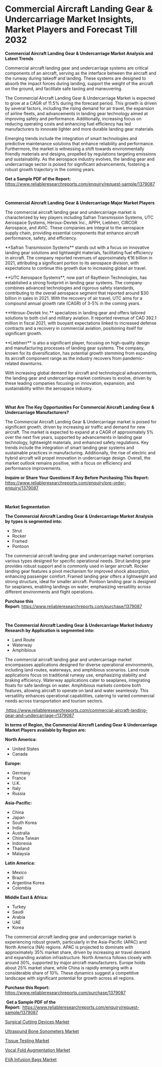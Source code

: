 <p><h1>Commercial Aircraft Landing Gear & Undercarriage Market Insights, Market Players and Forecast Till 2032</h1></p><p><strong>Commercial Aircraft Landing Gear & Undercarriage Market Analysis and Latest Trends</strong></p>
<p><p>Commercial aircraft landing gear and undercarriage systems are critical components of an aircraft, serving as the interface between the aircraft and the runway during takeoff and landing. These systems are designed to absorb the impact forces during landing, support the weight of the aircraft on the ground, and facilitate safe taxiing and maneuvering.</p><p>The Commercial Aircraft Landing Gear & Undercarriage Market is expected to grow at a CAGR of 11.5% during the forecast period. This growth is driven by several factors, including the rising demand for air travel, the expansion of airline fleets, and advancements in landing gear technology aimed at improving safety and performance. Additionally, increasing focus on reducing operating costs and enhancing fuel efficiency has led manufacturers to innovate lighter and more durable landing gear materials.</p><p>Emerging trends include the integration of smart technologies and predictive maintenance solutions that enhance reliability and performance. Furthermore, the market is witnessing a shift towards environmentally friendly materials and designs, propelled by regulations targeting emissions and sustainability. As the aerospace industry evolves, the landing gear and undercarriage sector is poised for significant advancements, fostering a robust growth trajectory in the coming years.</p></p>
<p><strong>Get a Sample PDF of the Report:&nbsp;</strong> <a href="https://www.reliableresearchreports.com/enquiry/request-sample/1379087?utm_campaign=3545&utm_medium=2&utm_source=Github&utm_content=ia&utm_term=11042025&utm_id=commercial-aircraft-landing-gear-undercarriage">https://www.reliableresearchreports.com/enquiry/request-sample/1379087</a></p>
<p>&nbsp;</p>
<p><strong>Commercial Aircraft Landing Gear & Undercarriage Major Market Players</strong></p>
<p><p>The commercial aircraft landing gear and undercarriage market is characterized by key players including Safran Transmission Systems, UTC Aerospace Systems, Héroux-Devtek Inc., APPH, Liebherr, CIRCOR Aerospace, and AVIC. These companies are integral to the aerospace supply chain, providing essential components that enhance aircraft performance, safety, and efficiency.</p><p>**Safran Transmission Systems** stands out with a focus on innovative landing gear solutions and lightweight materials, facilitating fuel efficiency in aircraft. The company reported revenues of approximately €16 billion in 2021, attributing a significant portion to its aerospace division, with expectations to continue this growth due to increasing global air travel.</p><p>**UTC Aerospace Systems**, now part of Raytheon Technologies, has established a strong footprint in landing gear systems. The company combines advanced technologies and rigorous safety standards, contributing to the overall aerospace segment that reported around $30 billion in sales in 2021. With the recovery of air travel, UTC aims for a compound annual growth rate (CAGR) of 3-5% in the coming years.</p><p>**Héroux-Devtek Inc.** specializes in landing gear and offers tailored solutions to both civil and military aviation. It reported revenue of CAD 392.1 million in fiscal 2021, with buoyant expectations linked to increased defense contracts and a recovery in commercial aviation, positioning itself for significant growth.</p><p>**Liebherr** is also a significant player, focusing on high-quality design and manufacturing processes of landing gear systems. The company, known for its diversification, has potential growth stemming from expanding its aircraft component range as the industry recovers from pandemic-related downturns.</p><p>With increasing global demand for aircraft and technological advancements, the landing gear and undercarriage market continues to evolve, driven by these leading companies focusing on innovation, expansion, and sustainability within the aerospace industry.</p></p>
<p>&nbsp;</p>
<p><strong>What Are The Key Opportunities For Commercial Aircraft Landing Gear & Undercarriage Manufacturers?</strong></p>
<p><p>The Commercial Aircraft Landing Gear & Undercarriage market is poised for significant growth, driven by increasing air traffic and demand for new aircraft. The market is expected to expand at a CAGR of approximately 5% over the next five years, supported by advancements in landing gear technology, lightweight materials, and enhanced safety regulations. Key trends include the integration of smart landing gear systems and sustainable practices in manufacturing. Additionally, the rise of electric and hybrid aircraft will propel innovation in undercarriage design. Overall, the market outlook remains positive, with a focus on efficiency and performance improvements.</p></p>
<p><strong>Inquire or Share Your Questions If Any Before Purchasing This Report:</strong> <a href="https://www.reliableresearchreports.com/enquiry/pre-order-enquiry/1379087?utm_campaign=3545&utm_medium=2&utm_source=Github&utm_content=ia&utm_term=11042025&utm_id=commercial-aircraft-landing-gear-undercarriage">https://www.reliableresearchreports.com/enquiry/pre-order-enquiry/1379087</a></p>
<p>&nbsp;</p>
<p><strong>Market Segmentation</strong></p>
<p><strong>The Commercial Aircraft Landing Gear & Undercarriage Market Analysis by types is segmented into:</strong></p>
<p><ul><li>Strut</li><li>Rocker</li><li>Framed</li><li>Pontoon</li></ul></p>
<p><p>The commercial aircraft landing gear and undercarriage market comprises various types designed for specific operational needs. Strut landing gear provides robust support and is commonly used in larger aircraft. Rocker landing gear features a pivot mechanism for improved shock absorption, enhancing passenger comfort. Framed landing gear offers a lightweight and strong structure, ideal for smaller aircraft. Pontoon landing gear is designed for seaplanes, enabling landings on water, emphasizing versatility across different environments and flight operations.</p></p>
<p><strong>Purchase this Report:&nbsp;</strong><a href="https://www.reliableresearchreports.com/purchase/1379087?utm_campaign=3545&utm_medium=2&utm_source=Github&utm_content=ia&utm_term=11042025&utm_id=commercial-aircraft-landing-gear-undercarriage">https://www.reliableresearchreports.com/purchase/1379087</a></p>
<p>&nbsp;</p>
<p><strong>The Commercial Aircraft Landing Gear & Undercarriage Market Industry Research by Application is segmented into:</strong></p>
<p><ul><li>Land Route</li><li>Waterway</li><li>Amphibious</li></ul></p>
<p><p>The commercial aircraft landing gear and undercarriage market encompasses applications designed for diverse operational environments, including land routes, waterways, and amphibious scenarios. Land route applications focus on traditional runway use, emphasizing stability and braking efficiency. Waterway applications cater to seaplanes, integrating floats for safe landings on water. Amphibious markets combine both features, allowing aircraft to operate on land and water seamlessly. This versatility enhances operational capabilities, catering to varied commercial needs across transportation and tourism sectors.</p></p>
<p><a href="https://www.reliableresearchreports.com/commercial-aircraft-landing-gear-and-undercarriage-r1379087?utm_campaign=3545&utm_medium=2&utm_source=Github&utm_content=ia&utm_term=11042025&utm_id=commercial-aircraft-landing-gear-undercarriage">&nbsp;https://www.reliableresearchreports.com/commercial-aircraft-landing-gear-and-undercarriage-r1379087</a></p>
<p><strong>In terms of Region, the Commercial Aircraft Landing Gear & Undercarriage Market Players available by Region are:</strong></p>
<p>
    <p> <strong> North America: </strong>
        <ul>
            <li>United States</li>
            <li>Canada</li>
        </ul>
        </p> 
    <p> <strong> Europe: </strong>
        <ul>
            <li>Germany</li>
            <li>France</li>
            <li>U.K.</li>
            <li>Italy</li>
            <li>Russia</li>
        </ul>
        </p> 
    <p> <strong> Asia-Pacific: </strong>
        <ul>
            <li>China</li>
            <li>Japan</li>
            <li>South Korea</li>
            <li>India</li>
            <li>Australia</li>
            <li>China Taiwan</li>
            <li>Indonesia</li>
            <li>Thailand</li>
            <li>Malaysia</li>
        </ul>
        </p> 
    <p> <strong> Latin America: </strong>
        <ul>
            <li>Mexico</li>
            <li>Brazil</li>
            <li>Argentina Korea</li>
            <li>Colombia</li>
        </ul>
        </p> 
    <p> <strong> Middle East & Africa: </strong>
        <ul>
            <li>Turkey</li>
            <li>Saudi</li>
            <li>Arabia</li>
            <li>UAE</li>
            <li>Korea</li>
        </ul>
    </p>
    </p>
<p><p>The commercial aircraft landing gear and undercarriage market is experiencing robust growth, particularly in the Asia-Pacific (APAC) and North America (NA) regions. APAC is projected to dominate with approximately 35% market share, driven by increasing air travel demand and expanding aviation infrastructure. North America follows closely with around 30%, supported by major aircraft manufacturers. Europe holds about 25% market share, while China is rapidly emerging with a considerable share of 10%. These dynamics suggest a competitive landscape with significant potential for growth across all regions.</p></p>
<p><strong>Purchase this Report: </strong><a href="https://www.reliableresearchreports.com/purchase/1379087?utm_campaign=3545&utm_medium=2&utm_source=Github&utm_content=ia&utm_term=11042025&utm_id=commercial-aircraft-landing-gear-undercarriage">https://www.reliableresearchreports.com/purchase/1379087</a></p>
<p>&nbsp;<strong>Get a Sample PDF of the Report:&nbsp;&nbsp;</strong><a href="https://www.reliableresearchreports.com/enquiry/request-sample/1379087?utm_campaign=3545&utm_medium=2&utm_source=Github&utm_content=ia&utm_term=11042025&utm_id=commercial-aircraft-landing-gear-undercarriage">https://www.reliableresearchreports.com/enquiry/request-sample/1379087</a></p>
<p><strong></strong></p>
<p><p><a href="https://www.linkedin.com/pulse/surgical-cutting-devices-market-size-expansion-analysis-2yprf?utm_campaign=3545&utm_medium=2&utm_source=Github&utm_content=ia&utm_term=11042025&utm_id=commercial-aircraft-landing-gear-undercarriage">Surgical Cutting Devices Market</a></p><p><a href="https://www.linkedin.com/pulse/ultrasound-bone-sonometers-market-expected-continue-its-v9m6c?utm_campaign=3545&utm_medium=2&utm_source=Github&utm_content=ia&utm_term=11042025&utm_id=commercial-aircraft-landing-gear-undercarriage">Ultrasound Bone Sonometers Market</a></p><p><a href="https://www.linkedin.com/pulse/tissue-testing-market-size-growing-cagr-134-forecast-till-2032-g0syf?utm_campaign=3545&utm_medium=2&utm_source=Github&utm_content=ia&utm_term=11042025&utm_id=commercial-aircraft-landing-gear-undercarriage">Tissue Testing Market</a></p><p><a href="https://www.linkedin.com/pulse/vocal-fold-augmentation-market-forecast-report-highlights-ygmnf?utm_campaign=3545&utm_medium=2&utm_source=Github&utm_content=ia&utm_term=11042025&utm_id=commercial-aircraft-landing-gear-undercarriage">Vocal Fold Augmentation Market</a></p><p><a href="https://www.linkedin.com/pulse/top-trends-transforming-eva-infusion-bags-market-2025-2032-cpxtf?utm_campaign=3545&utm_medium=2&utm_source=Github&utm_content=ia&utm_term=11042025&utm_id=commercial-aircraft-landing-gear-undercarriage">EVA Infusion Bags Market</a></p></p>